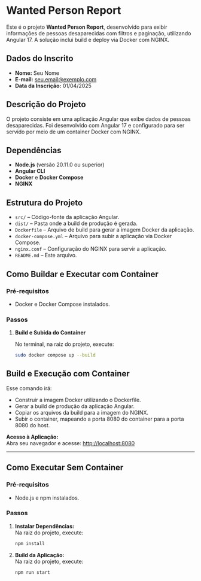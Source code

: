 # Wanted Person Report

Este é o projeto **Wanted Person Report**, desenvolvido para exibir informações de pessoas desaparecidas com filtros e paginação, utilizando Angular 17. A solução inclui build e deploy via Docker com NGINX.

## Dados do Inscrito

- **Nome:** Seu Nome
- **E-mail:** seu.email@exemplo.com
- **Data da Inscrição:** 01/04/2025

## Descrição do Projeto

O projeto consiste em uma aplicação Angular que exibe dados de pessoas desaparecidas. Foi desenvolvido com Angular 17 e configurado para ser servido por meio de um container Docker com NGINX.

## Dependências

- **Node.js** (versão 20.11.0 ou superior)
- **Angular CLI**
- **Docker** e **Docker Compose**
- **NGINX**

## Estrutura do Projeto

- `src/` – Código-fonte da aplicação Angular.
- `dist/` – Pasta onde a build de produção é gerada.
- `Dockerfile` – Arquivo de build para gerar a imagem Docker da aplicação.
- `docker-compose.yml` – Arquivo para subir a aplicação via Docker Compose.
- `nginx.conf` – Configuração do NGINX para servir a aplicação.
- `README.md` – Este arquivo.

## Como Buildar e Executar com Container

### Pré-requisitos

- Docker e Docker Compose instalados.

### Passos

1. **Build e Subida do Container**

    No terminal, na raiz do projeto, execute:

    ```bash
    sudo docker compose up --build
    ```

## Build e Execução com Container

Esse comando irá:

- Construir a imagem Docker utilizando o Dockerfile.
- Gerar a build de produção da aplicação Angular.
- Copiar os arquivos da build para a imagem do NGINX.
- Subir o container, mapeando a porta 8080 do container para a porta 8080 do host.

**Acesso à Aplicação:**  
Abra seu navegador e acesse: [http://localhost:8080](http://localhost:8080)

---

## Como Executar Sem Container

### Pré-requisitos

- Node.js e npm instalados.

### Passos

1. **Instalar Dependências:**  
   Na raiz do projeto, execute:
    ```bash
    npm install
    ```
2. **Build da Aplicação:**  
   Na raiz do projeto, execute:
    ```bash
    npm run start
    ```
